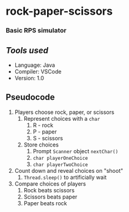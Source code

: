 # rock-paper-scissors
### Basic RPS simulator
## *Tools used*
- Language: Java
- Compiler: VSCode
- Version: 1.0
## Pseudocode
1. Players choose rock, paper, or scissors
   1. Represent choices with a `char`
      1. R - rock
      2. P - paper
      3. S - scissors
    2. Store choices
       1. Prompt `Scanner` object `nextChar()`
       2. `char playerOneChoice`
       3. `char playerTwoChoice`
2. Count down and reveal choices on "shoot"
   1. `Thread.sleep()` to artificially wait
3. Compare choices of players
   1. Rock beats scissors
   2. Scissors beats paper
   3. Paper beats rock